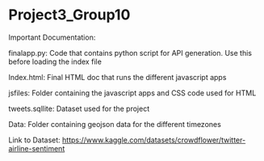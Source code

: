 # Project3_Group10

Important Documentation:

finalapp.py: Code that contains python script for API generation. Use this before loading the index file

Index.html: Final HTML doc that runs the different javascript apps

jsfiles: Folder containing the javascript apps and CSS code used for HTML

tweets.sqllite: Dataset used for the project 

Data: Folder containing geojson data for the different timezones

Link to Dataset: https://www.kaggle.com/datasets/crowdflower/twitter-airline-sentiment
